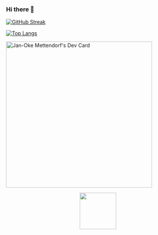 ### Hi there 👋

<!--
**Jan-OkeMettendorf/Jan-OkeMettendorf** is a ✨ _special_ ✨ repository because its `README.md` (this file) appears on your GitHub profile.

Here are some ideas to get you started:

- 🔭 I’m currently working on ...
- 🌱 I’m currently learning ...
- 👯 I’m looking to collaborate on ...
- 🤔 I’m looking for help with ...
- 💬 Ask me about ...
- 📫 How to reach me: ...
- 😄 Pronouns: ...
- ⚡ Fun fact: ...
-->

[![GitHub Streak](http://github-readme-streak-stats.herokuapp.com?user=Jan-OkeMettendorf&theme=dark&background=000000)](https://git.io/streak-stats)

[![Top Langs](https://github-readme-stats.vercel.app/api/top-langs/?username=Jan-OkeMettendorf&layout=compact&theme=vision-friendly-dark)](https://github.com/anuraghazra/github-readme-stats)

<a href="https://app.daily.dev/Metti"><img src="https://api.daily.dev/devcards/f68d1312c9c24a1eb02da998fc998c38.png?r=pq4" width="400" alt="Jan-Oke Mettendorf's Dev Card"/></a>

<div id="header" align="center">
  <img src="https://media.giphy.com/media/M9gbBd9nbDrOTu1Mqx/giphy.gif" width="100"/>
</div>
